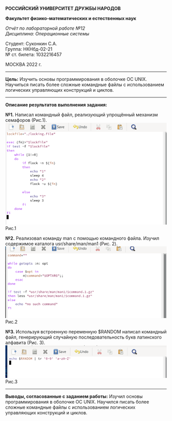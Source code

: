**РОССИЙСКИЙ УНИВЕРСИТЕТ ДРУЖБЫ НАРОДОВ**

**Факультет физико-математических и естественных наук**

*Отчёт по лабораторной работе №12      
Дисциплина: Операционные системы*

Студент: Суконкин С.А.  
Группа: НКНбд-02-21  
№ ст. билета: 1032216457                                       

МОСКВА
2022 г.

---

**Цель:**
Изучить основы программирования в оболочке ОС UNIX. Научиться писать более
сложные командные файлы с использованием логических управляющих конструкций
и циклов.

---

**Описание результатов выполнения задания:**

**№1.**
Написал командный файл, реализующий упрощённый механизм семафоров (Рис.1).   
![1](https://github.com/sasukonkin/Otchyoty/blob/main/New%20folder%20(12)/12.1.png?raw=true)      
Рис.1

**№2.**
Реализовал команду man с помощью командного файла. Изучил содержимое каталога usr/share/man/man1 (Рис. 2). 
![1](https://github.com/sasukonkin/Otchyoty/blob/main/New%20folder%20(12)/12.2.png?raw=true)     
Рис.2  

**№3.**
Используя встроенную переменную $RANDOM написал командный файл, генерирующий случайную последовательность букв латинского алфавита (Рис. 3).  
![1](https://github.com/sasukonkin/Otchyoty/blob/main/New%20folder%20(12)/12.3.png?raw=true)  
Рис.3

---

**Выводы, согласованные с заданием работы:**
Изучил основы программирования в оболочке ОС UNIX. Научился писать более сложные командные файлы с использованием логических управляющих конструкций и циклов.
